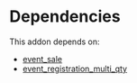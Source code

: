 # Dependencies

This addon depends on:

- [event_sale](https://github.com/bringout/oca-ocb-sale/tree/180760d29eed276994d9dc061dc7089d5bfe0014/odoo-bringout-oca-ocb-event_sale)
- [event_registration_multi_qty](https://github.com/bringout/oca-mrp)
